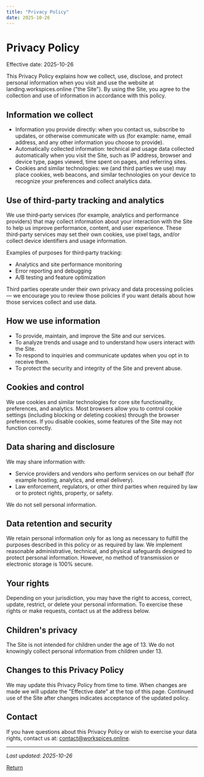 ```yaml
---
title: "Privacy Policy"
date: 2025-10-26
---
```


# Privacy Policy

Effective date: 2025-10-26

This Privacy Policy explains how we collect, use, disclose, and protect personal information when you visit and use the website at landing.workspices.online ("the Site"). By using the Site, you agree to the collection and use of information in accordance with this policy.

## Information we collect

- Information you provide directly: when you contact us, subscribe to updates, or otherwise communicate with us (for example: name, email address, and any other information you choose to provide).
- Automatically collected information: technical and usage data collected automatically when you visit the Site, such as IP address, browser and device type, pages viewed, time spent on pages, and referring sites.
- Cookies and similar technologies: we (and third parties we use) may place cookies, web beacons, and similar technologies on your device to recognize your preferences and collect analytics data.

## Use of third‑party tracking and analytics

We use third‑party services (for example, analytics and performance providers) that may collect information about your interaction with the Site to help us improve performance, content, and user experience. These third‑party services may set their own cookies, use pixel tags, and/or collect device identifiers and usage information.

Examples of purposes for third‑party tracking:
- Analytics and site performance monitoring
- Error reporting and debugging
- A/B testing and feature optimization

Third parties operate under their own privacy and data processing policies — we encourage you to review those policies if you want details about how those services collect and use data.

## How we use information

- To provide, maintain, and improve the Site and our services.
- To analyze trends and usage and to understand how users interact with the Site.
- To respond to inquiries and communicate updates when you opt in to receive them.
- To protect the security and integrity of the Site and prevent abuse.

## Cookies and control

We use cookies and similar technologies for core site functionality, preferences, and analytics. Most browsers allow you to control cookie settings (including blocking or deleting cookies) through the browser preferences. If you disable cookies, some features of the Site may not function correctly.

## Data sharing and disclosure

We may share information with:
- Service providers and vendors who perform services on our behalf (for example hosting, analytics, and email delivery).
- Law enforcement, regulators, or other third parties when required by law or to protect rights, property, or safety.

We do not sell personal information.

## Data retention and security

We retain personal information only for as long as necessary to fulfill the purposes described in this policy or as required by law. We implement reasonable administrative, technical, and physical safeguards designed to protect personal information. However, no method of transmission or electronic storage is 100% secure.

## Your rights

Depending on your jurisdiction, you may have the right to access, correct, update, restrict, or delete your personal information. To exercise these rights or make requests, contact us at the address below.

## Children's privacy

The Site is not intended for children under the age of 13. We do not knowingly collect personal information from children under 13.

## Changes to this Privacy Policy

We may update this Privacy Policy from time to time. When changes are made we will update the "Effective date" at the top of this page. Continued use of the Site after changes indicates acceptance of the updated policy.

## Contact

If you have questions about this Privacy Policy or wish to exercise your data rights, contact us at: contact@workspices.online.

---

*Last updated: 2025-10-26*

[Return](/)
